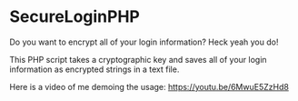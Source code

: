 # SecureLoginPHP
Do you want to encrypt all of your login information? Heck yeah you do! 

This PHP script takes a cryptographic key and saves all of your login information as encrypted strings in a text file. 

Here is a video of me demoing the usage: https://youtu.be/6MwuE5ZzHd8

